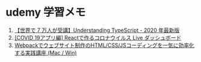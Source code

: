 # udemy 学習メモ        
1. [【世界で 7 万人が受講】Understanding TypeScript - 2020 年最新版](https://www.udemy.com/share/103e4OCUMecllVRno=/)       
2. [[COVID 19アプリ編] Reactで作るコロナウイルス Live ダッシュボード](https://www.udemy.com/share/103t7uCUMecllVRno=/)      
3. [Webpackでウェブサイト制作のHTML/CSS/JSコーディングを一気に効率化する実践講座 (Mac / Win)](https://www.udemy.com/share/1033sGCUMecllVRno=/)